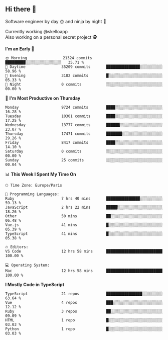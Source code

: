 ## Hi there 👋

Software engineer by day 🌞 and ninja by night 🌝

Currently working @skelloapp <br>
Also working on a personal secret project 🕵️

<!--START_SECTION:waka-->
**I'm an Early 🐤** 

```text
🌞 Morning                21324 commits       █████████░░░░░░░░░░░░░░░░   35.71 % 
🌆 Daytime                35209 commits       ███████████████░░░░░░░░░░   58.96 % 
🌃 Evening                3182 commits        █░░░░░░░░░░░░░░░░░░░░░░░░   05.33 % 
🌙 Night                  0 commits           ░░░░░░░░░░░░░░░░░░░░░░░░░   00.00 % 
```
📅 **I'm Most Productive on Thursday** 

```text
Monday                   9724 commits        ████░░░░░░░░░░░░░░░░░░░░░   16.28 % 
Tuesday                  10301 commits       ████░░░░░░░░░░░░░░░░░░░░░   17.25 % 
Wednesday                13777 commits       ██████░░░░░░░░░░░░░░░░░░░   23.07 % 
Thursday                 17471 commits       ███████░░░░░░░░░░░░░░░░░░   29.26 % 
Friday                   8417 commits        ████░░░░░░░░░░░░░░░░░░░░░   14.10 % 
Saturday                 0 commits           ░░░░░░░░░░░░░░░░░░░░░░░░░   00.00 % 
Sunday                   25 commits          ░░░░░░░░░░░░░░░░░░░░░░░░░   00.04 % 
```


📊 **This Week I Spent My Time On** 

```text
🕑︎ Time Zone: Europe/Paris

💬 Programming Languages: 
Ruby                     7 hrs 40 mins       ███████████████░░░░░░░░░░   59.13 % 
JavaScript               2 hrs 22 mins       █████░░░░░░░░░░░░░░░░░░░░   18.26 % 
Other                    50 mins             ██░░░░░░░░░░░░░░░░░░░░░░░   06.48 % 
Vue.js                   41 mins             █░░░░░░░░░░░░░░░░░░░░░░░░   05.39 % 
TypeScript               41 mins             █░░░░░░░░░░░░░░░░░░░░░░░░   05.38 % 

🔥 Editors: 
VS Code                  12 hrs 58 mins      █████████████████████████   100.00 % 

💻 Operating System: 
Mac                      12 hrs 58 mins      █████████████████████████   100.00 % 
```

**I Mostly Code in TypeScript** 

```text
TypeScript               21 repos            ████████████████░░░░░░░░░   63.64 % 
Vue                      4 repos             ███░░░░░░░░░░░░░░░░░░░░░░   12.12 % 
Ruby                     3 repos             ██░░░░░░░░░░░░░░░░░░░░░░░   09.09 % 
HTML                     1 repo              █░░░░░░░░░░░░░░░░░░░░░░░░   03.03 % 
Python                   1 repo              █░░░░░░░░░░░░░░░░░░░░░░░░   03.03 % 
```




<!--END_SECTION:waka-->

<!--
**antoinelncl/antoinelncl** is a ✨ _special_ ✨ repository because its `README.md` (this file) appears on your GitHub profile.

Here are some ideas to get you started:

- 🔭 I’m currently working on ...
- 🌱 I’m currently learning ...
- 👯 I’m looking to collaborate on ...
- 🤔 I’m looking for help with ...
- 💬 Ask me about ...
- 📫 How to reach me: ...
- 😄 Pronouns: ...
- ⚡ Fun fact: ...
-->
